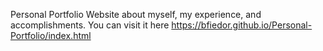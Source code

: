 Personal Portfolio Website about myself, my experience, and accomplishments. You can visit it here https://bfiedor.github.io/Personal-Portfolio/index.html 

